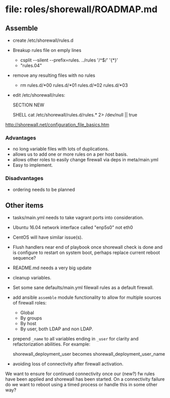 # file: roles/shorewall/ROADMAP.md

## Assemble

* create /etc/shorewall/rules.d
* Breakup rules file on emply lines

    * csplit --silent --prefix=rules. ../rules '/^$/' '{*}'
    * "rules.04"
 
* remove any resulting files with no rules
    * rm rules.d/*00 rules.d/*01 rules.d/*02 rules.d/*03
* edit /etc/shorewall/rules:

    SECTION NEW
    
    SHELL cat /etc/shorewall/rules.d/rules.* 2> /dev/null || true

http://shorewall.net/configuration_file_basics.htm

### Advantages

* no long variable files with lots of duplications.
* allows us to add one or more rules on a per host basis.
* allows other roles to easily change firewall via deps in meta/main.yml
* Easy to implement.

### Disadvantages

* ordering needs to be planned

## Other items

* tasks/main.yml needs to take vagrant ports into consideration.
* Ubuntu 16.04 network interface called "enp5s0" not eth0
* CentOS will have similar issue(s).
* Flush handlers near end of playbook once shorewall check is done and
  is configure to restart on system boot, perhaps replace current reboot sequence?
* README.md needs a very big update
* cleanup variables.
* Set some sane defaults/main.yml filewall rules as a default firewall.
* add ansible `assemble` module functionality to allow for multiple sources of firewall roles:
    * Global
    * By groups
    * By host
    * By user, both LDAP and non LDAP.

* prepend `_name` to all variables ending in `_user` for clarity and refactorization abilities. For example:

    shorewall_deployment_user becomes shorewall_deployment_user_name

* avoiding loss of connectivity after firewall activation.

We want to ensure for continued connectivity once our (new?) fw rules have been applied and shorewall has been started. On a connectivity failure do we want to reboot using a timed process or handle this in some other way?
 
 
